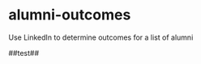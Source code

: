 alumni-outcomes
===============

Use LinkedIn to determine outcomes for a list of alumni 

##test##
